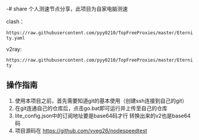 -# share
个人测速节点分享，此项目为自家电脑测速

clash：

`https://raw.githubusercontent.com/pyy0210/TopFreeProxies/master/Eternity.yaml`

v2ray:

`https://raw.githubusercontent.com/pyy0210/TopFreeProxies/master/Eternity`


## 操作指南
1. 使用本项目之前，首先需要知道git的基本使用（创建ssh连接到自己的git）
2. 在git连通自己的仓库后，点击go.bat即可运行并上传至自己的仓库
3. lite_config.json中的订阅地址要是base64码才行
转换出来的v2也是base64码
4. 项目源码在
   https://github.com/vveg26/nodespeedtest
